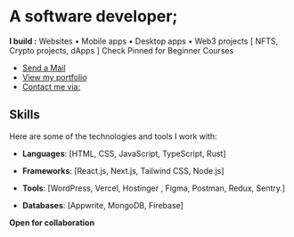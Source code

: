 # A software developer;
**I build :** Websites • Mobile apps • Desktop apps • Web3 projects [ NFTS, Crypto projects, dApps ]
Check Pinned for Beginner Courses  
- [Send a Mail](mailto:dannydotdev@gmail.com)
- [View my portfolio](https://danieltriedcoding.vercel.app)
- [Contact me via:](https://linktr.ee/FrontendDanny)
  



## Skills
Here are some of the technologies and tools I work with:

  - **Languages**: [HTML, CSS, JavaScript, TypeScript, Rust]
  
- **Frameworks**: [React.js, Next.js, Tailwind CSS, Node.js]
  
- **Tools**: [WordPress, Vercel, Hostinger , Figma, Postman, Redux, Sentry.]
  
- **Databases**: [Appwrite, MongoDB, Firebase]

**Open for collaboration**






